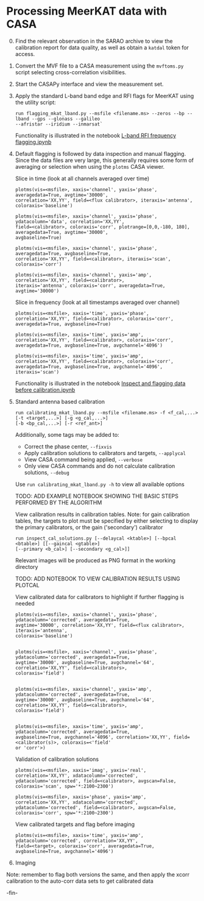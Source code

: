 # Processing MeerKAT data with CASA

0. Find the relevant observation in the SARAO archive to view the calibration report for data quality,
   as well as obtain a `katdal` token for access.

1. Convert the MVF file to a CASA measurement using the `mvftoms.py` script selecting
   cross-correlation visibilities.

2. Start the CASAPy interface and view the measurement set.

3. Apply the standard L-band band edge and RFI flags for MeerKAT using the utility script:
   ```
   run flagging_mkat_lband.py --msfile <filename.ms> --zeros --bp --lband --gps --glonass --galileo
   --afristar --iridium --inmarsat`
   ```
   Functionality is illustrated in the notebook
   [L-band RFI frequency
   flagging.ipynb](https://github.com/ska-sa/MeerKAT-Cookbook/blob/master/casa/L-band%20RFI%20frequency%20flagging.ipynb)

4. Default flagging is followed by data inspection and manual flagging.
   Since the data files are very large, this generally requires some form of averaging or selection
   when using the `plotms` CASA viewer.

   Slice in time (look at all channels averaged over time)
   ```
   plotms(vis=<msfile>, xaxis='channel', yaxis='phase', averagedata=True, avgtime='30000',
   correlation='XX,YY', field=<flux calibrator>, iteraxis='antenna', coloraxis='baseline')

   plotms(vis=<msfile>, xaxis='channel', yaxis='phase', ydatacolumn='data', correlation='XX,YY',
   field=<calibrator>, coloraxis='corr', plotrange=[0,0,-180, 180], averagedata=True, avgtime='30000',
   avgbaseline=True)

   plotms(vis=<msfile>, xaxis='channel', yaxis='phase', averagedata=True, avgbaseline=True,
   correlation='XX,YY', field=<calibrator>, iteraxis='scan', coloraxis='corr')

   plotms(vis=<msfile>, xaxis='channel', yaxis='amp',  correlation='XX,YY', field=<calibrator>,
   iteraxis='antenna', coloraxis='corr', averagedata=True, avgtime='30000')
   ```

   Slice in frequency (look at all timestamps averaged over channel)
   ```
   plotms(vis=<msfile>, xaxis='time', yaxis='phase', correlation='XX,YY', field=<calibrator>, coloraxis='corr',
   averagedata=True, avgbaseline=True)

   plotms(vis=<msfile>, xaxis='time', yaxis='amp', correlation='XX,YY', field=<calibrator>, coloraxis='corr',
   averagedata=True, avgbaseline=True, avgchannel='4096')

   plotms(vis=<msfile>, xaxis='time', yaxis='amp', correlation='XX,YY', field=<calibrator>, coloraxis='corr',
   averagedata=True, avgbaseline=True, avgchannel='4096', iteraxis='scan')
   ```

   Functionality is illustrated in the notebook
   [Inspect and flagging data before calibration.ipynb](https://github.com/ska-sa/MeerKAT-Cookbook/blob/master/casa/Inspect%20and%20flagging%20data%20before%20calibration.ipynb)

5. Standard antenna based calibration
   ```
   run calibrating_mkat_lband.py --msfile <filename.ms> -f <f_cal,...> [-t <target,...>] [-g <g_cal,...>]
   [-b <bp_cal,...>] [-r <ref_ant>]
   ```
   Additionally, some tags may be added to:
   * Correct the phase center, `--fixvis`
   * Apply calibration solutions to calibrators and targets, `--applycal`
   * View CASA command being applied, `--verbose`
   * Only view CASA commands and do not calculate calibration solutions, `--debug`

   Use `run calibrating_mkat_lband.py -h` to view all available options

   TODO: ADD EXAMPLE NOTEBOOK SHOWING THE BASIC STEPS PERFORMED BY THE ALGORITHM

   View calibration results in calibration tables.
   Note: for gain calibration tables, the targets to plot must be specified by either selecting
   to display the primary calibrators, or the gain ('secondary') calibrator
   ```
   run inspect_cal_solutions.py [--delaycal <ktable>] [--bpcal <btable>] [[--gaincal <gtable>]
   [--primary <b_cal>] [--secondary <g_cal>]]
   ```
   Relevant images will be produced as PNG format in the working directory

   TODO: ADD NOTEBOOK TO VIEW CALIBRATION RESULTS USING PLOTCAL

   View calibrated data for calibrators to highlight if further flagging is needed
   ```
   plotms(vis=<msfile>, xaxis='channel', yaxis='phase', ydatacolumn='corrected', averagedata=True,
   avgtime='30000', correlation='XX,YY', field=<flux calibrator>, iteraxis='antenna',
   coloraxis='baseline')


   plotms(vis=<msfile>, xaxis='channel', yaxis='phase', ydatacolumn='corrected', averagedata=True,
   avgtime='30000', avgbaseline=True, avgchannel='64', correlation='XX,YY', field=<calibrators>,
   coloraxis='field')


   plotms(vis=<msfile>, xaxis='channel', yaxis='amp', ydatacolumn='corrected', averagedata=True,
   avgtime='30000', avgbaseline=True, avgchannel='64', correlation='XX,YY', field=<calibrators>,
   coloraxis='field')


   plotms(vis=<msfile>, xaxis='time', yaxis='amp', ydatacolumn='corrected', averagedata=True,
   avgbaseline=True, avgchannel='4096', correlation='XX,YY', field=<calibrator(s)>, coloraxis=<'field'
   or 'corr'>)
   ```

   Validation of calibration solutions
   ```
   plotms(vis=<msfile>, xaxis='imag', yaxis='real', correlation='XX,YY', xdatacolumn='corrected',
   ydatacolumn='corrected', field=<calibrator>, avgscan=False, coloraxis='scan', spw='*:2100~2300')

   plotms(vis=<msfile>, xaxis='phase', yaxis='amp', correlation='XX,YY', xdatacolumn='corrected',
   ydatacolumn='corrected', field=<calibrator>, avgscan=False, coloraxis='corr', spw='*:2100~2300')
   ```

   View calibrated targets and flag before imaging
   ```
   plotms(vis=<msfile>, xaxis='time', yaxis='amp', ydatacolumn='corrected', correlation='XX,YY',
   field=<target>, coloraxis='corr', averagedata=True, avgbaseline=True, avgchannel='4096')
   ```



6. Imaging






Note: remember to flag both versions the same, and then apply the xcorr calibration to the
auto-corr data sets to get calibrated data









-fin-
